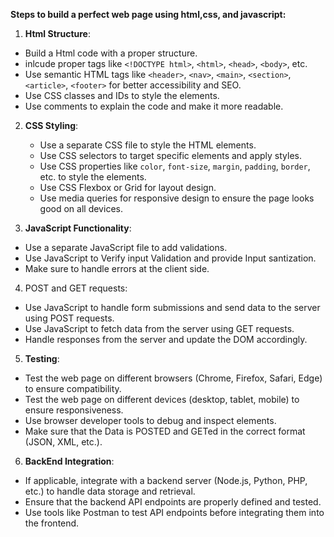 **Steps to build a perfect web page using html,css, and javascript:**

1. **Html Structure**:
 - Build a Html code with a proper structure.
 - inlcude proper tags like `<!DOCTYPE html>`, `<html>`, `<head>`, `<body>`, etc.
 - Use semantic HTML tags like `<header>`, `<nav>`, `<main>`, `<section>`, `<article>`, `<footer>` for better accessibility and SEO.
 - Use CSS classes and IDs to style the elements.
 - Use comments to explain the code and make it more readable.

2. **CSS Styling**:
    - Use a separate CSS file to style the HTML elements.
    - Use CSS selectors to target specific elements and apply styles.
    - Use CSS properties like `color`, `font-size`, `margin`, `padding`, `border`, etc. to style the elements.
    - Use CSS Flexbox or Grid for layout design.
    - Use media queries for responsive design to ensure the page looks good on all devices.

3. **JavaScript Functionality**:
  - Use a separate JavaScript file to add validations.
  - Use JavaScript to Verify input Validation and provide Input santization.
  - Make sure to handle errors at the client side.

4. POST and GET requests:
  - Use JavaScript to handle form submissions and send data to the server using POST requests.
  - Use JavaScript to fetch data from the server using GET requests.
  - Handle responses from the server and update the DOM accordingly.

5. **Testing**:
  - Test the web page on different browsers (Chrome, Firefox, Safari, Edge) to ensure compatibility.
  - Test the web page on different devices (desktop, tablet, mobile) to ensure responsiveness.
  - Use browser developer tools to debug and inspect elements.
  - Make sure that the Data is POSTED and GETed in the correct format (JSON, XML, etc.).

6. **BackEnd Integration**:
  - If applicable, integrate with a backend server (Node.js, Python, PHP, etc.) to handle data storage and retrieval.
  - Ensure that the backend API endpoints are properly defined and tested.
  - Use tools like Postman to test API endpoints before integrating them into the frontend.
